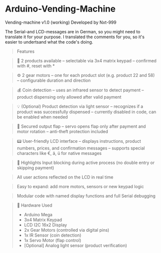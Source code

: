 # Arduino-Vending-Machine
Vending-machine v1.0 (working)
Developed by Nxt-999

The Serial-and LCD-messages are in German, so you might need to translate it for your purpose.
I translated the comments for you, so it's easier to undertsand what the code's doing.

> Features

> 🛒 2 products available
> – selectable via 3x4 matrix keypad
> – confirmed with #, reset with *

> ⚙️ 2 gear motors
> – one for each product slot (e.g. product 22 and 58)
> – configurable duration and direction

> 💰 Coin detection
> – uses an infrared sensor to detect payment
> – product dispensing only allowed after valid payment

> 💡 (Optional) Product detection via light sensor
> – recognizes if a product was successfully dispensed
> – currently disabled in code, can be enabled when needed

> 🔐 Secured output flap
> – servo opens flap only after payment and motor rotation
> – anti-theft protection included

> 📟 User-friendly LCD interface
> – displays instructions, product numbers, prices, and confirmation messages
> – supports special characters like €, ä, ü for native messages


> 🧠 Highlights
> Input blocking during active process (no double entry or skipping payment)

> All user actions reflected on the LCD in real time

> Easy to expand: add more motors, sensors or new keypad logic

> Modular code with named display functions and full Serial debugging

> 🔧 Hardware Used
> - Arduino Mega
> - 3x4 Matrix Keypad
> - LCD I2C 16x2 Display
> - 2x Gear Motors (controlled via digital pins)
> - 1x IR Sensor (coin detection)
> - 1x Servo Motor (flap control)
> - [Optional] Analog light sensor (product verification)
